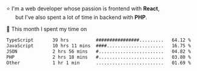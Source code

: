 ⭐ I'm a web developer whose passion is frontend with <b>React</b>,<br/>
&nbsp; &nbsp; &nbsp; but I've also spent a lot of time in backend with <b>PHP</b>.

📅 This month I spent my time on

<!--START_SECTION:waka-->

```txt
TypeScript       39 hrs          ################.........   64.12 %
JavaScript       10 hrs 11 mins  ####.....................   16.75 %
JSON             2 hrs 56 mins   #........................   04.82 %
PHP              2 hrs 18 mins   #........................   03.80 %
Other            1 hr 1 min      .........................   01.69 %
```

<!--END_SECTION:waka-->
